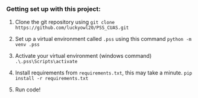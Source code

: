 ### Getting set up with this project:
1. Clone the git repository using 
`git clone https://github.com/luckyowl20/PSS_CUAS.git`

2. Set up a virtual environment called `.pss` using this command 
`python -m venv .pss`

3. Activate your virtual environment (windows command)
`.\.pss\Scripts\activate`

4. Install requirements from `requirements.txt`, this may take a minute.
`pip install -r requirements.txt`

5. Run code!
